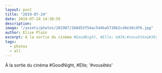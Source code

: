 ```yaml
---
layout: post
title: "2019-07-24"
date: 2019-07-24 14:38:55
description: 
image: "/assets/photos/201907/2b8d53f54ac544ba5738b2cd4e3dcdf6.jpg"
author: Elise Plain
excerpt: À la sortie du cinéma #GoodNight, #Elle; &#39;#vousêtés&#39;
tags: 
  - photos
  - all
---
```


À la sortie du cinéma #GoodNight, #Elle; &#39;#vousêtés&#39;
<p></p>
